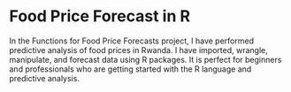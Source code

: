 # Food Price Forecast in R

In the Functions for Food Price Forecasts project, I have performed predictive analysis of food prices in Rwanda. I have imported, wrangle, manipulate, and forecast data using R packages. It is perfect for beginners and professionals who are getting started with the R language and predictive analysis. 
